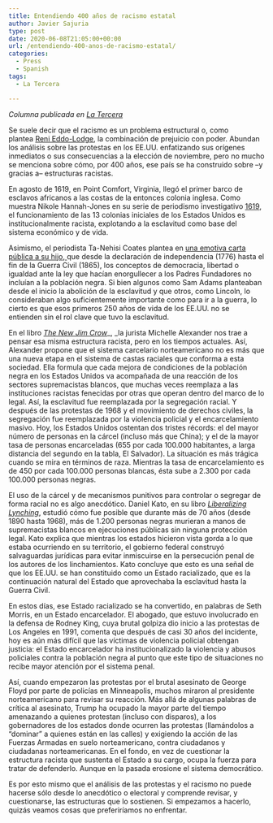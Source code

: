 ```yaml
---
title: Entendiendo 400 años de racismo estatal
author: Javier Sajuria
type: post
date: 2020-06-08T21:05:00+00:00
url: /entendiendo-400-anos-de-racismo-estatal/
categories:
  - Press
  - Spanish
tags:
  - La Tercera

---
```

_Columna publicada en [La Tercera][1]_

Se suele decir que el racismo es un problema estructural o, como plantea [Reni Eddo-Lodge][2], la combinación de prejuicio con poder. Abundan los análisis sobre las protestas en los EE.UU. enfatizando sus orígenes inmediatos o sus consecuencias a la elección de noviembre, pero no mucho se menciona sobre cómo, por 400 años, ese país se ha construido sobre –y gracias a– estructuras racistas.

En agosto de 1619, en Point Comfort, Virginia, llegó el primer barco de esclavos africanos a las costas de la entonces colonia inglesa. Como muestra Nikole Hannah-Jones en su serie de periodismo investigativo&nbsp;[1619][3], el funcionamiento de las 13 colonias iniciales de los Estados Unidos es institucionalmente racista, explotando a la esclavitud como base del sistema económico y de vida.

Asimismo, el periodista Ta-Nehisi Coates plantea en&nbsp;[una emotiva carta pública a su hijo,&nbsp;][4]que desde la declaración de independencia (1776) hasta el fin de la Guerra Civil (1865), los conceptos de democracia, libertad o igualdad ante la ley que hacían enorgullecer a los Padres Fundadores no incluían a la población negra. Si bien algunos como Sam Adams planteaban desde el inicio la abolición de la esclavitud y que otros, como Lincoln, lo consideraban algo suficientemente importante como para ir a la guerra, lo cierto es que esos primeros 250 años de vida de los EE.UU. no se entienden sin el rol clave que tuvo la esclavitud.

En el libro [_The New Jim Crow_][5]_, _la jurista Michelle Alexander nos trae a pensar esa misma estructura racista, pero en los tiempos actuales. Así, Alexander propone que el sistema carcelario norteamericano no es más que una nueva etapa en el sistema de castas raciales que conforma a esta sociedad. Ella formula que cada mejora de condiciones de la población negra en los Estados Unidos va acompañada de una reacción de los sectores supremacistas blancos, que muchas veces reemplaza a las instituciones racistas fenecidas por otras que operan dentro del marco de lo legal. Así, la esclavitud fue reemplazada por la segregación racial. Y después de las protestas de 1968 y el movimiento de derechos civiles, la segregación fue reemplazada por la violencia policial y el encarcelamiento masivo. Hoy, los Estados Unidos ostentan dos tristes récords: el del mayor número de personas en la cárcel (incluso más que China); y el de la mayor tasa de personas encarceladas (655 por cada 100.000 habitantes, a larga distancia del segundo en la tabla, El Salvador). La situación es más trágica cuando se mira en términos de raza. Mientras la tasa de encarcelamiento es de 450 por cada 100.000 personas blancas, ésta sube a 2.300 por cada 100.000 personas negras.

El uso de la cárcel y de mecanismos punitivos para controlar o segregar de forma racial no es algo anecdótico. Daniel Kato, en su libro&nbsp;[_Liberalizing Lynching_][6], estudió cómo fue posible que durante más de 70 años (desde 1890 hasta 1968), más de 1.200 personas negras murieran a manos de supremacistas blancos en ejecuciones públicas sin ninguna protección legal. Kato explica que mientras los estados hicieron vista gorda a lo que estaba ocurriendo en su territorio, el gobierno federal construyó salvaguardas jurídicas para evitar inmiscuirse en la persecución penal de los autores de los linchamientos. Kato concluye que esto es una señal de que los EE.UU. se han constituido como un Estado racializado, que es la continuación natural del Estado que aprovechaba la esclavitud hasta la Guerra Civil.

En estos días, ese Estado racializado se ha convertido, en palabras de Seth Morris, en un Estado encarcelador. El abogado, que estuvo involucrado en la defensa de Rodney King, cuya brutal golpiza dio inicio a las protestas de Los Angeles en 1991, comenta que después de casi 30 años del incidente, hoy es aún más difícil que las víctimas de violencia policial obtengan justicia: el Estado encarcelador ha institucionalizado la violencia y abusos policiales contra la población negra al punto que este tipo de situaciones no recibe mayor atención por el sistema penal.

Así, cuando empezaron las protestas por el brutal asesinato de George Floyd por parte de policías en Minneapolis, muchos miraron al presidente norteamericano para revisar su reacción. Más allá de algunas palabras de crítica al asesinato, Trump ha ocupado la mayor parte del tiempo amenazando a quienes protestan (incluso con disparos), a los gobernadores de los estados donde ocurren las protestas (llamándolos a “dominar” a quienes están en las calles) y exigiendo la acción de las Fuerzas Armadas en suelo norteamericano, contra ciudadanos y ciudadanas norteamericanas. En el fondo, en vez de cuestionar la estructura racista que sustenta el Estado a su cargo, ocupa la fuerza para tratar de defenderlo. Aunque en la pasada erosione el sistema democrático.

Es por esto mismo que el análisis de las protestas y el racismo no puede hacerse sólo desde lo anecdótico o electoral y comprende revisar, y cuestionarse, las estructuras que lo sostienen. Si empezamos a hacerlo, quizás veamos cosas que preferiríamos no enfrentar.

 [1]: https://www.latercera.com/opinion/noticia/entendiendo-400-anos-de-racismo-estatal/6M2ITE4RMBB73CT63EJXWMIB4A/
 [2]: https://www.theguardian.com/world/2017/may/30/why-im-no-longer-talking-to-white-people-about-race
 [3]: https://www.nytimes.com/interactive/2019/08/14/magazine/1619-america-slavery.html
 [4]: https://www.theatlantic.com/politics/archive/2015/07/tanehisi-coates-between-the-world-and-me/397619/
 [5]: https://newjimcrow.com/
 [6]: https://global.oup.com/academic/product/liberalizing-lynching-9780190232573?cc=gb&lang=en&